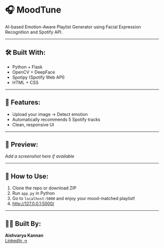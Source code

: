 # 🎧 MoodTune

AI-based Emotion-Aware Playlist Generator using Facial Expression Recognition and Spotify API.

---

## 🛠️ Built With:
- Python + Flask
- OpenCV + DeepFace
- Spotipy (Spotify Web API)
- HTML + CSS

---

## 🚀 Features:
- Upload your image → Detect emotion
- Automatically recommends 5 Spotify tracks
- Clean, responsive UI

---

## 📸 Preview:
_Add a screenshot here if available_

---


## 🔗 How to Use:
1. Clone the repo or download ZIP
2. Run `app.py` in Python
3. Go to `localhost:5000` and enjoy your mood-matched playlist!
4. http://127.0.0.1:5000/

---


## 👩‍💻 Built By:
**Aishvarya Kannan**  
[LinkedIn →](https://linkedin.com/in/aishvarya-k-4a7473320)
